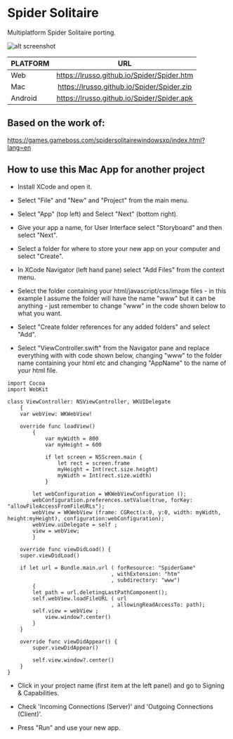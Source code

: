 # Spider Solitaire

Multiplatform Spider Solitaire porting.

![alt screenshot](https://raw.githubusercontent.com/lrusso/Spider/master/Spider.png)

| PLATFORM  | URL
| :------------ |:---------------:|
| Web | https://lrusso.github.io/Spider/Spider.htm
| Mac | https://lrusso.github.io/Spider/Spider.zip
| Android | https://lrusso.github.io/Spider/Spider.apk

## Based on the work of:

https://games.gameboss.com/spidersolitairewindowsxp/index.html?lang=en

## How to use this Mac App for another project

* Install XCode and open it.

* Select "File" and "New" and "Project" from the main menu.

* Select "App" (top left) and Select "Next" (bottom right).

* Give your app a name, for User Interface select "Storyboard" and then select "Next".

* Select a folder for where to store your new app on your computer and select "Create".

* In XCode Navigator (left hand pane) select "Add Files" from the context menu.

* Select the folder containing your html/javascript/css/image files - in this example I assume the folder will have the name "www" but it can be anything - just remember to change "www" in the code shown below to what you want.

* Select "Create folder references for any added folders" and select "Add".

* Select "ViewController.swift" from the Navigator pane and replace everything with with code shown below, changing "www" to the folder name containing your html etc and changing "AppName" to the name of your html file.

```
import Cocoa
import WebKit

class ViewController: NSViewController, WKUIDelegate
    {
    var webView: WKWebView!

    override func loadView()
        {
            var myWidth = 800
            var myHeight = 600

            if let screen = NSScreen.main {
                let rect = screen.frame
                myHeight = Int(rect.size.height)
                myWidth = Int(rect.size.width)
            }

        let webConfiguration = WKWebViewConfiguration ();
        webConfiguration.preferences.setValue(true, forKey: "allowFileAccessFromFileURLs");
        webView = WKWebView (frame: CGRect(x:0, y:0, width: myWidth, height:myHeight), configuration:webConfiguration);
        webView.uiDelegate = self ;
        view = webView;
        }

    override func viewDidLoad() {
    super.viewDidLoad()

    if let url = Bundle.main.url ( forResource: "SpiderGame"
                                 , withExtension: "htm"
                                 , subdirectory: "www")
        {
        let path = url.deletingLastPathComponent();
        self.webView.loadFileURL ( url
                                 , allowingReadAccessTo: path);
        self.view = webView ;
            view.window?.center()
        }
    }
    
    override func viewDidAppear() {
        super.viewDidAppear()

        self.view.window?.center()
    }
}
```

* Click in your project name (first item at the left panel) and go to Signing & Capabilities.

* Check 'Incoming Connections (Server)' and 'Outgoing Connections (Client)'.

* Press "Run" and use your new app.

